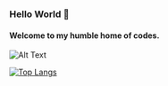 ### Hello World 👋

#### Welcome to my humble home of codes.
![Alt Text](https://media.giphy.com/media/OkJat1YNdoD3W/giphy.gif)

[![Top Langs](https://github-readme-stats.vercel.app/api/top-langs/?username=avijit1998&layout=compact)](https://github.com/anuraghazra/github-readme-stats)
